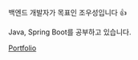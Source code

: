 백엔드 개발자가 목표인 조우성입니다 👍

Java, Spring Boot를 공부하고 있습니다.

[Portfolio](https://woosung-cho-dev.notion.site/WooSung-Cho-Portfolio-76fd9e00dbf04933b02fe6dd568d4b93?pvs=4)
